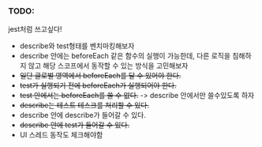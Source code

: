 ### TODO:

jest처럼 쓰고싶다!

- describe와 test형태를 벤치마킹해보자
- describe 안에는 beforeEach 같은 함수의 실행이 가능한데, 다른 로직을 침해하지 않고 해당 스코프에서 동작할 수 있는 방식을 고민해보자
- ~~일단 글로벌 영역에서 beforeEach를 달 수 있어야 한다.~~
- ~~test가 실행되기 전에 beforeEach가 실행되어야 한다.~~
- ~~test 안에서는 beforeEach를 쓸 수 없다.~~ -> describe 안에서만 쓸수있도록 하자
- ~~describe는 테스트 테스크를 처리할 수 있다.~~
- describe 안에 describe가 들어갈 수 있다.
- ~~describe 안에 test가 들어갈 수 있다.~~
- UI 스레드 동작도 체크해야함
